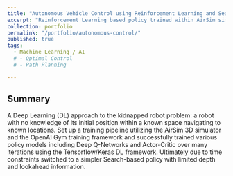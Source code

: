```yaml
---
title: "Autonomous Vehicle Control using Reinforcement Learning and Search-Based Policy"
excerpt: "Reinforcement Learning based policy trained within AirSim simulation using <b>Python, TensorFlow & OpenAI Gym framework.</b>" #<br/><img src='/images/500x300.png'>"
collection: portfolio
permalink: "/portfolio/autonomous-control/"
published: true
tags:
  - Machine Learning / AI
  # - Optimal Control
  # - Path Planning

---
```


## Summary

A Deep Learning (DL) approach to the kidnapped robot problem: a robot with no knowledge of its initial position within a known space navigating to known locations. Set up a training pipeline utilizing the AirSim 3D simulator and the OpenAI Gym training framework and successfully trained various policy models including Deep Q-Networks and Actor-Critic over many iterations using the Tensorflow/Keras DL framework. Ultimately due to time constraints switched to a simpler Search-based policy with limited depth and lookahead information. 